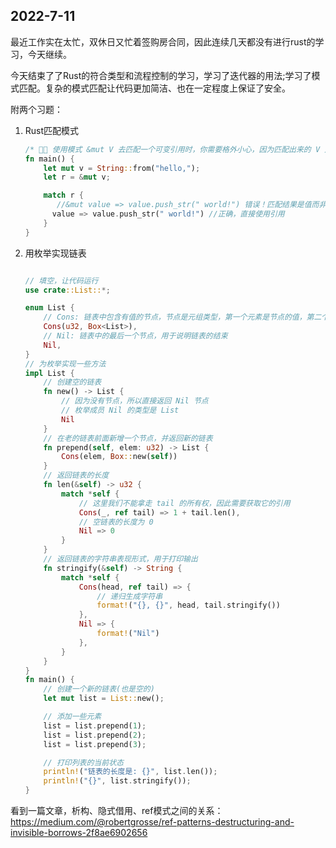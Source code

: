 ## 2022-7-11

最近工作实在太忙，双休日又忙着签购房合同，因此连续几天都没有进行rust的学习，今天继续。

今天结束了了Rust的符合类型和流程控制的学习，学习了迭代器的用法;学习了模式匹配。复杂的模式匹配让代码更加简洁、也在一定程度上保证了安全。

附两个习题：

1. Rust匹配模式

   ```rust
   /* 🌟🌟 使用模式 &mut V 去匹配一个可变引用时，你需要格外小心，因为匹配出来的 V 是一个值，而不是可变引用 */
   fn main() {
       let mut v = String::from("hello,");
       let r = &mut v;
   
       match r {
          //&mut value => value.push_str(" world!") 错误！匹配结果是值而非引用
         value => value.push_str(" world!") //正确，直接使用引用
       }
   }
   ```

2. 用枚举实现链表

   ```rust
   
   // 填空，让代码运行
   use crate::List::*;
   
   enum List {
       // Cons: 链表中包含有值的节点，节点是元组类型，第一个元素是节点的值，第二个元素是指向下一个节点的指针
       Cons(u32, Box<List>),
       // Nil: 链表中的最后一个节点，用于说明链表的结束
       Nil,
   }
   // 为枚举实现一些方法
   impl List {
       // 创建空的链表
       fn new() -> List {
           // 因为没有节点，所以直接返回 Nil 节点
           // 枚举成员 Nil 的类型是 List
           Nil
       }
       // 在老的链表前面新增一个节点，并返回新的链表
       fn prepend(self, elem: u32) -> List {
           Cons(elem, Box::new(self))
       }
       // 返回链表的长度
       fn len(&self) -> u32 {
           match *self {
               // 这里我们不能拿走 tail 的所有权，因此需要获取它的引用
               Cons(_, ref tail) => 1 + tail.len(),
               // 空链表的长度为 0
               Nil => 0
           }
       }
       // 返回链表的字符串表现形式，用于打印输出
       fn stringify(&self) -> String {
           match *self {
               Cons(head, ref tail) => {
                   // 递归生成字符串
                   format!("{}, {}", head, tail.stringify())
               },
               Nil => {
                   format!("Nil")
               },
           }
       }
   }
   fn main() {
       // 创建一个新的链表(也是空的)
       let mut list = List::new();
   
       // 添加一些元素
       list = list.prepend(1);
       list = list.prepend(2);
       list = list.prepend(3);
   
       // 打印列表的当前状态
       println!("链表的长度是: {}", list.len());
       println!("{}", list.stringify());
   }
   
   ```

看到一篇文章，析构、隐式借用、ref模式之间的关系：https://medium.com/@robertgrosse/ref-patterns-destructuring-and-invisible-borrows-2f8ae6902656

